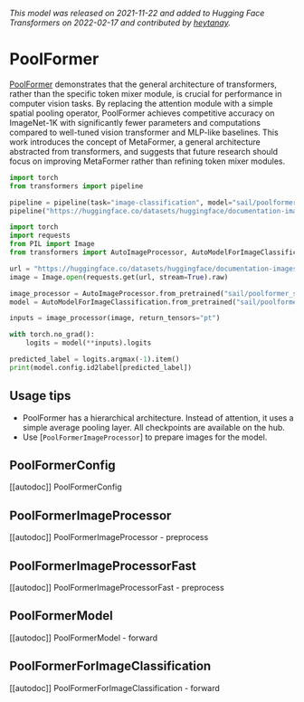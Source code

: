 <!--Copyright 2022 The HuggingFace Team. All rights reserved.

Licensed under the Apache License, Version 2.0 (the "License"); you may not use this file except in compliance with
the License. You may obtain a copy of the License at

http://www.apache.org/licenses/LICENSE-2.0

Unless required by applicable law or agreed to in writing, software distributed under the License is distributed on
an "AS IS" BASIS, WITHOUT WARRANTIES OR CONDITIONS OF ANY KIND, either express or implied. See the License for the
specific language governing permissions and limitations under the License.

⚠️ Note that this file is in Markdown but contain specific syntax for our doc-builder (similar to MDX) that may not be
rendered properly in your Markdown viewer.

-->
*This model was released on 2021-11-22 and added to Hugging Face Transformers on 2022-02-17 and contributed by [heytanay](https://huggingface.co/heytanay).*

# PoolFormer

[PoolFormer](https://huggingface.co/papers/2111.11418) demonstrates that the general architecture of transformers, rather than the specific token mixer module, is crucial for performance in computer vision tasks. By replacing the attention module with a simple spatial pooling operator, PoolFormer achieves competitive accuracy on ImageNet-1K with significantly fewer parameters and computations compared to well-tuned vision transformer and MLP-like baselines. This work introduces the concept of MetaFormer, a general architecture abstracted from transformers, and suggests that future research should focus on improving MetaFormer rather than refining token mixer modules.

<hfoptions id="usage">
<hfoption id="Pipeline">

```py
import torch
from transformers import pipeline

pipeline = pipeline(task="image-classification", model="sail/poolformer_s12", dtype="auto")
pipeline("https://huggingface.co/datasets/huggingface/documentation-images/resolve/main/pipeline-cat-chonk.jpeg")
```

</hfoption>
<hfoption id="AutoModel">

```python
import torch
import requests
from PIL import Image
from transformers import AutoImageProcessor, AutoModelForImageClassification

url = "https://huggingface.co/datasets/huggingface/documentation-images/resolve/main/pipeline-cat-chonk.jpeg"
image = Image.open(requests.get(url, stream=True).raw)

image_processor = AutoImageProcessor.from_pretrained("sail/poolformer_s12")
model = AutoModelForImageClassification.from_pretrained("sail/poolformer_s12", dtype="auto")

inputs = image_processor(image, return_tensors="pt")

with torch.no_grad():
    logits = model(**inputs).logits

predicted_label = logits.argmax(-1).item()
print(model.config.id2label[predicted_label])
```

</hfoption>
</hfoptions>

## Usage tips

- PoolFormer has a hierarchical architecture. Instead of attention, it uses a simple average pooling layer. All checkpoints are available on the hub.
- Use [`PoolFormerImageProcessor`] to prepare images for the model.

## PoolFormerConfig

[[autodoc]] PoolFormerConfig

## PoolFormerImageProcessor

[[autodoc]] PoolFormerImageProcessor
    - preprocess

## PoolFormerImageProcessorFast

[[autodoc]] PoolFormerImageProcessorFast
    - preprocess

## PoolFormerModel

[[autodoc]] PoolFormerModel
    - forward

## PoolFormerForImageClassification

[[autodoc]] PoolFormerForImageClassification
    - forward

